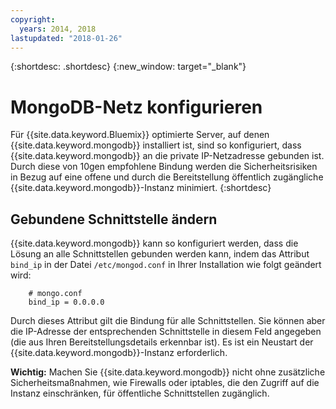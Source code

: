 ```yaml
---
copyright:
  years: 2014, 2018
lastupdated: "2018-01-26"
---
```


{:shortdesc: .shortdesc}
{:new_window: target="_blank"}

# MongoDB-Netz konfigurieren

Für {{site.data.keyword.Bluemix}} optimierte Server, auf denen {{site.data.keyword.mongodb}} installiert ist, sind so konfiguriert, dass {{site.data.keyword.mongodb}} an die private IP-Netzadresse gebunden ist. Durch diese von 10gen empfohlene Bindung werden die Sicherheitsrisiken in Bezug auf eine offene und durch die Bereitstellung öffentlich zugängliche {{site.data.keyword.mongodb}}-Instanz minimiert. 
{:shortdesc}

## Gebundene Schnittstelle ändern

{{site.data.keyword.mongodb}} kann so konfiguriert werden, dass die Lösung an alle Schnittstellen gebunden werden kann, indem das Attribut `bind_ip` in der Datei `/etc/mongod.conf` in Ihrer Installation wie folgt geändert wird:

        # mongo.conf
        bind_ip = 0.0.0.0  

Durch dieses Attribut gilt die Bindung für alle Schnittstellen. Sie können aber die IP-Adresse der entsprechenden Schnittstelle in diesem Feld angegeben (die aus Ihren Bereitstellungsdetails erkennbar ist). Es ist ein Neustart der {{site.data.keyword.mongodb}}-Instanz erforderlich.

**Wichtig:** Machen Sie {{site.data.keyword.mongodb}} nicht ohne zusätzliche Sicherheitsmaßnahmen, wie Firewalls oder iptables, die den Zugriff auf die Instanz einschränken, für öffentliche Schnittstellen zugänglich.
